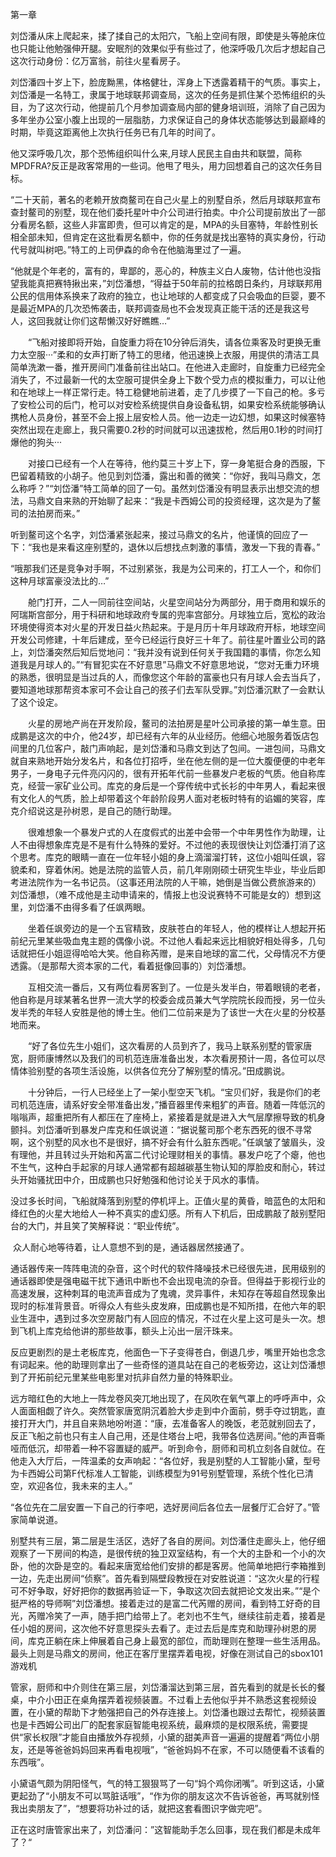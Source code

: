   第一章

​		刘岱潘从床上爬起来，揉了揉自己的太阳穴，飞船上空间有限，即使是头等舱床位也只能让他勉强伸开腿。安眠剂的效果似乎有些过了，他深呼吸几次后才想起自己这次行动身份：亿万富翁，前往火星看房子。

​		刘岱潘四十岁上下，脸庞黝黑，体格健壮，浑身上下透露着精干的气质。事实上，刘岱潘是一名特工，隶属于地球联邦调查局，这次的任务是抓住某个恐怖组织的头目，为了这次行动，他提前几个月参加调查局内部的健身培训班，消除了自己因为多年坐办公室小腹上出现的一层脂肪，力求保证自己的身体状态能够达到最巅峰的时期，毕竟这距离他上次执行任务已有几年的时间了。

​		他又深呼吸几次，那个恐怖组织叫什么来,月球人民民主自由共和联盟，简称MPDFRA?反正是政客常用的一些词。他甩了甩头，用力回想着自己的这次任务目标。

​		“二十天前，著名的老赖开放商鳌司在自己火星上的别墅自杀，然后月球联邦宣布查封鳌司的别墅，现在他们委托星叶中介公司进行拍卖。中介公司提前放出了一部分看房名额，这些人非富即贵，但可以肯定的是，MPA的头目塞特，年龄性别长相全部未知，但肯定在这批看房名额中，你的任务就是找出塞特的真实身份，行动代号就叫树吧。”特工的上司伊森的命令在他脑海里过了一遍。

​		“他就是个年老的，富有的，卑鄙的，恶心的，种族主义白人废物，估计他也没指望我能真把赛特揪出来，”刘岱潘想，“得益于50年前的拉格朗日条约，月球联邦用公民的信用体系换来了政府的独立，也让地球的人都变成了只会吸血的巨婴，要不是最近MPA的几次恐怖袭击，联邦调查局也不会发现真正能干活的还是我这号人，这回我就让你们这帮懒汉好好瞧瞧…”

　　“飞船对接即将开始，自旋重力将在10分钟后消失，请各位乘客及时更换无重力太空服···”柔和的女声打断了特工的思绪，他迅速换上衣服，用提供的清洁工具简单洗漱一番，推开房间门准备前往出站口。在他进入走廊时，自旋重力已经完全消失了，不过最新一代的太空服可提供全身上下数个受力点的模拟重力，可以让他和在地球上一样正常行走。特工稳健地前进着，走了几步摸了一下自己的枪。多亏了安检公司的后门，枪可以对安检系统提供自身设备私钥，如果安检系统能够确认携枪人员身份，甚至不会上报上层安检人员。他一边走一边幻想，如果这时候塞特突然出现在走廊上，我只需要0.2秒的时间就可以迅速拔枪，然后用0.1秒的时间打爆他的狗头···

　　对接口已经有一个人在等待，他约莫三十岁上下，穿一身笔挺合身的西服，下巴留着精致的小胡子。他见到刘岱潘，露出和善的微笑：“你好，我叫马鼎文，怎么称呼？”“刘岱潘”特工简单的回了一句。虽然刘岱潘没有明显表示出想交流的想法，马鼎文自来熟的开始聊了起来：“我是卡西姆公司的投资经理，这次是为了鳌司的法拍房而来。”

​		听到鳌司这个名字，刘岱潘紧张起来，接过马鼎文的名片，他谨慎的回应了一下：“我也是来看这座别墅的，退休以后想找点刺激的事情，激发一下我的青春。”

​		“哦那我们还是竞争对手啊，不过别紧张，我是为公司来的，打工人一个，和你们这种月球富豪没法比的…”

　　舱门打开，二人一同前往空间站，火星空间站分为两部分，用于商用和娱乐的阿瑞斯宫部分，用于科研和地球政府专属的兜率宫部分。月球独立后，宽松的政治环境使得资本对火星的开发日益火热起来。于是月历十年月球政府开标，地球空间开发公司修建，十年后建成，至今已经运行良好三十年了。前往星叶置业公司的路上，刘岱潘突然后知后觉地问：“我并没有说到任何关于我国籍的事情，你怎么知道我是月球人的。”“有冒犯实在不好意思”马鼎文不好意思地说，“您对无重力环境的熟悉，很明显是当过兵的人，而像您这个年龄的富豪也只有月球人会去当兵了，要知道地球那帮资本家可不会让自己的孩子们去军队受罪。”刘岱潘沉默了一会默认了这个设定。

　　火星的房地产尚在开发阶段，鳌司的法拍房是星叶公司承接的第一单生意。田成鹏是这次的中介，他24岁，却已经有六年的从业经历。他细心地服务着饭店包间里的几位客户，敲门声响起，是刘岱潘和马鼎文到达了包间。一进包间，马鼎文就自来熟地开始分发名片，和各位打招呼，坐在他左侧的是一位大腹便便的中老年男子，一身电子元件亮闪闪的，很有开拓年代前一些暴发户老板的气质。他自称库克，经营一家矿业公司。库克的身后是一个穿传统中式长衫的中年男人，看起来很有文化人的气质，脸上却带着这个年龄阶段男人面对老板时特有的谄媚的笑容，库克介绍说这是孙树恩，是自己的随行助理。

　　很难想象一个暴发户式的人在度假式的出差中会带一个中年男性作为助理，让人不由得想象库克是不是有什么特殊的爱好。不过他的表现很快让刘岱潘打消了这个思考。库克的眼睛一直在一位年轻小姐的身上滴溜溜打转，这位小姐叫任飒，容貌柔和，穿着休闲。她是法院的监管人员，前几年刚刚硕士研究生毕业，毕业后即考进法院作为一名书记员。（这事还用法院的人干嘛，她倒是当做公费旅游来的）刘岱潘想，（难不成他是主动申请来的，情报上也没说赛特不可能是女的）想到这里，刘岱潘不由得多看了任飒两眼。

　　坐着任飒旁边的是一个五官精致，皮肤苍白的年轻人，他的模样让人想起开拓前纪元里某些吸血鬼主题的偶像小说。不过他人看起来远比相貌好相处得多，几句话就把任小姐逗得哈哈大笑。他自称芮赠，是来自地球的富二代，父母情况不方便透露。（是那帮大资本家的二代，看着挺像回事的）刘岱潘想。

　　互相交流一番后，又有两位看房客到了。一位是头发半白，带着眼镜的老者，他自称是月球某著名世界一流大学的校委会成员兼大气学院院长段而授，另一位头发半秃的年轻人安胜是他的博士生。他们二位前来是为了该世一大在火星的分校基地而来。

　　“好了各位先生小姐们，这次看房的人员到齐了，我马上联系别墅的管家唐宽，厨师康博然以及我们的司机范连唐准备出发，本次看房预计一周，各位可以尽情体验别墅的各项生活设施，以供各位充分了解别墅的情况。”田成鹏说。

　　十分钟后，一行人已经坐上了一架小型空天飞机。“宝贝们好，我是你们的老司机范连唐，请系好安全带准备出发，”播音器里传来粗犷的声音。随着一阵低沉的嗡嗡声，超重把所有人都压在了座椅上，紧接着是就是进入大气层摩擦导致的机身颤抖。刘岱潘听到暴发户库克和任飒说道：“据说鳌司那个老东西死的很不寻常啊，这个别墅的风水也不是很好，搞不好会有什么脏东西呢。”任飒皱了皱眉头，没有理他，并且转过头开始和芮富二代讨论理财相关的事情。暴发户吃了个瘪，他也不生气，这种白手起家的月球人通常都有超越碳基生物认知的厚脸皮和耐心，转过头开始骚扰田中介，田成鹏也只好勉强和他讨论关于风水的事情。

 没过多长时间，飞船就降落到别墅的停机坪上。正值火星的黄昏，暗蓝色的太阳和绛红色的火星大地给人一种不真实的虚幻感。所有人下机后，田成鹏敲了敲别墅阳台的大门，并且笑了笑解释说：“职业传统”。

​		众人耐心地等待着，让人意想不到的是，通话器居然接通了。

​		通话器传来一阵阵电流的杂音，这个时代的软件降噪技术已经很先进，民用级别的通话器即使是强电磁干扰下通讯中断也不会出现电流的杂音。但得益于影视行业的高速发展，这种刺耳的电流声音成为了鬼魂，灵异事件，未知存在等超自然现象出现时的标准背景音。听得众人有些头皮发麻，田成鹏也是不知所措，在他六年的职业生涯中，遇到过多次空房敲门有人回应的情况，不过在火星上这可是头一次。想到飞机上库克给他讲的那些故事，额头上沁出一层汗珠来。

​		反应更剧烈的是土老板库克，他面色一下子变得苍白，倒退几步，嘴里开始也念念有词起来。他的助理则拿出了一些奇怪的道具站在自己的老板旁边，这让刘岱潘想到了开拓前纪元里某些电影里对抗非自然力量的特殊职业。

​		远方暗红色的大地上一阵龙卷风突兀地出现了，在风吹在氧气罩上的呼呼声中，众人面面相觑了许久。突然管家唐宽阴沉着脸大步走到中介面前，劈手夺过钥匙，直接打开大门，并且自来熟地吩咐道：“康，去准备客人的晚饭，老范就别回去了，反正飞船之前也只有主人自己用，还是住塔台上吧，我带各位选房间。”他的声音嘶哑而低沉，却带着一种不容置疑的威严。听到命令，厨师和司机立刻各自就位。在他走入大厅后，一阵温柔的女声响起：“各位好，我是别墅的人工智能小黛，型号为卡西姆公司第F代标准人工智能，训练模型为91号别墅管理，系统个性化已清空，欢迎各位，我未来的主人。”

​		“各位先在二层安置一下自己的行李吧，选好房间后各位去一层餐厅汇合好了。”管家简单说道。

​		别墅共有三层，第二层是生活区，选好了各自的房间。刘岱潘住走廊头上，他仔细观察了一下房间的构造，是很传统的独卫双室结构，有一个大的主卧和一个小的次卧，他的次卧是空的。看起来唐宽给他们安排的都是客房。他简单地把行李箱推到一边，先走出房间“侦察”。首先看到隔壁段教授在对安胜说道：“这次火星的行程可不好争取，好好把你的数据再验证一下，争取这次回去就把论文发出来。”“是个挺严格的导师啊”刘岱潘想。接着走过的是富二代芮赠的房间，看到特工好奇的目光，芮赠冷笑了一声，随手把门给带上了。老刘也不生气，继续往前走着，接着是任小姐的房间，这次他不好意思探头去看了。走过去后是库克和助理孙树恩的房间，库克正躺在床上伸展着自己身上最宽的部位，而助理则在整理一些生活用品。最头上则是马鼎文的房间，他正在客厅里摆弄着电视，好像在测试自己的sbox101游戏机

​		管家，厨师和中介则住在第三层，刘岱潘溜达到第三层，首先看到的就是长长的餐桌，中介小田正在桌角摆弄着视频装置。不过看上去他似乎并不熟悉这套视频设置，在小黛的帮助下才勉强把自己的外存连接上。刘岱潘也跟过去帮忙，视频装置也是卡西姆公司出厂的配套家庭智能电视系统，最麻烦的是权限系统，需要提供“家长权限”才能自由播放外存视频，小黛的甜美声音一遍遍的提醒着“两位小朋友，还是等爸爸妈妈回来再看电视哦”，“爸爸妈妈不在家，不可以随便看不该看的东西哦”。

​		小黛语气颇为阴阳怪气，气的特工狠狠骂了一句“妈个鸡你闭嘴”。听到这话，小黛更起劲了“小朋友不可以骂脏话哦”，“作为你的朋友这次不告诉爸爸，再骂就别怪我出卖朋友了”，“想要将功补过的话，就把这套看图识字做完吧”。

​		正在这时唐管家出来了，刘岱潘问：”这智能助手怎么回事，现在我们都是未成年了？“

 

 